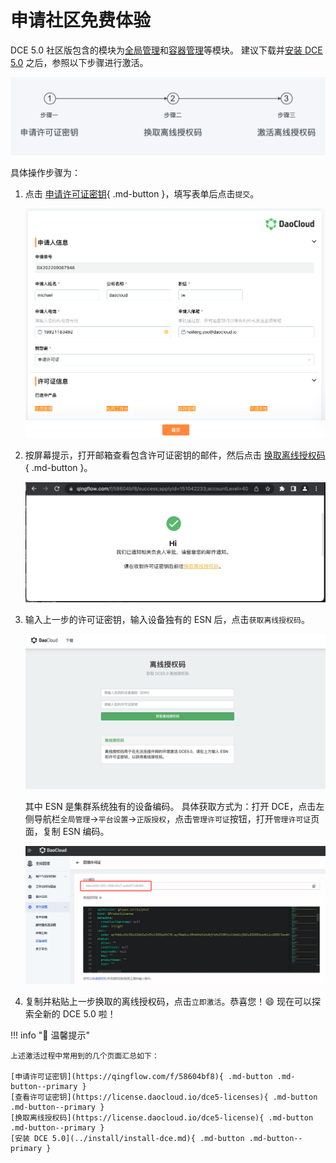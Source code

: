 # 申请社区免费体验

DCE 5.0 社区版包含的模块为[全局管理](../ghippo/01ProductBrief/WhatisGhippo.md)和[容器管理](../kpanda/03ProductBrief/WhatisKPanda.md)等模块。
建议下载并[安装 DCE 5.0](../install/install-dce.md) 之后，参照以下步骤进行激活。

![license](../images/license01.png)

具体操作步骤为：

1. 点击 [申请许可证密钥](https://qingflow.com/f/58604bf8){ .md-button }，填写表单后点击`提交`。

    ![license](../images/license011.png)

2. 按屏幕提示，打开邮箱查看包含许可证密钥的邮件，然后点击 [换取离线授权码](https://license.daocloud.io/dce5-license){ .md-button }。

    ![get-auth-code](../images/license012.png)

3. 输入上一步的许可证密钥，输入设备独有的 ESN 后，点击`获取离线授权码`。

    ![offline-auth-code](../images/license03.png)

    其中 ESN 是集群系统独有的设备编码。
    具体获取方式为：打开 DCE，点击左侧导航栏`全局管理`->`平台设置`->`正版授权`，点击`管理许可证`按钮，打开`管理许可证`页面，复制 ESN 编码。

    ![esn](../images/license02.png)

4. 复制并粘贴上一步换取的离线授权码，点击`立即激活`。恭喜您！:smile: 现在可以探索全新的 DCE 5.0 啦！

!!! info "📢 温馨提示"

    上述激活过程中常用到的几个页面汇总如下：

    [申请许可证密钥](https://qingflow.com/f/58604bf8){ .md-button .md-button--primary }
    [查看许可证密钥](https://license.daocloud.io/dce5-licenses){ .md-button .md-button--primary }
    [换取离线授权码](https://license.daocloud.io/dce5-license){ .md-button .md-button--primary }
    [安装 DCE 5.0](../install/install-dce.md){ .md-button .md-button--primary }

